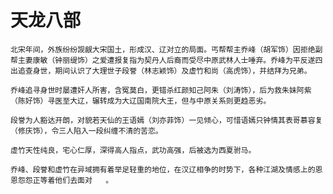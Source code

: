 # 天龙八部
    
    北宋年间，外族纷纷觊觎大宋国土，形成汉、辽对立的局面。丐帮帮主乔峰（胡军饰）因拒绝副帮主妻康敏（钟丽缇饰）之爱遭报复指为契丹人后裔而受尽中原武林人士唾弃。乔峰为平反遂四出追查身世，期间认识了大理世子段誉（林志颖饰）及虚竹和尚（高虎饰），并结拜为兄弟。

    乔峰追寻身世时屡遭奸人所害，含冤莫白，更错杀红颜知己阿朱（刘涛饰），后为救朱妹阿紫（陈好饰）寻医至大辽，辗转成为大辽国南院大王，但与中原关系则更趋恶劣。

    段誉为人豁达开朗，对貌若天仙的王语嫣（刘亦菲饰）一见倾心，可惜语嫣只钟情其表哥慕容复（修庆饰），令三人陷入一段纠缠不清的苦恋。

    虚竹天性纯良，宅心仁厚，深得高人指点，武功高强，后被选为西夏驸马。

    乔峰、段誉和虚竹在异域拥有着举足轻重的地位，在汉辽相争的时势下，各种江湖及情感上的恩恩怨怨正等着他们去面对   。
